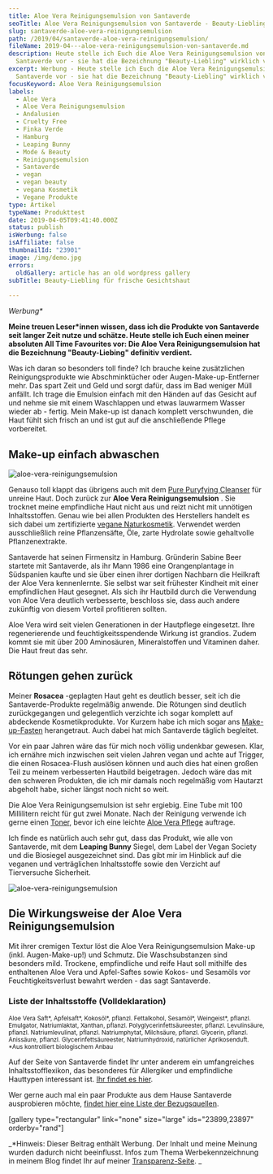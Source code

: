 ```yaml
---
title: Aloe Vera Reinigungsemulsion von Santaverde
seoTitle: Aloe Vera Reinigungsemulsion von Santaverde - Beauty-Liebling
slug: santaverde-aloe-vera-reinigungsemulsion
path: /2019/04/santaverde-aloe-vera-reinigungsemulsion/
fileName: 2019-04---aloe-vera-reinigungsemulsion-von-santaverde.md
description: Heute stelle ich Euch die Aloe Vera Reinigungsemulsion von
  Santaverde vor - sie hat die Bezeichnung "Beauty-Liebling" wirklich verdient.
excerpt: Werbung - Heute stelle ich Euch die Aloe Vera Reinigungsemulsion von
  Santaverde vor - sie hat die Bezeichnung "Beauty-Liebling" wirklich verdient.
focusKeyword: Aloe Vera Reinigungsemulsion
labels:
  - Aloe Vera
  - Aloe Vera Reinigungsemulsion
  - Andalusien
  - Cruelty Free
  - Finka Verde
  - Hamburg
  - Leaping Bunny
  - Mode & Beauty
  - Reinigungsemulsion
  - Santaverde
  - vegan
  - vegan beauty
  - vegana Kosmetik
  - Vegane Produkte
type: Artikel
typeName: Produkttest
date: 2019-04-05T09:41:40.000Z
status: publish
isWerbung: false
isAffiliate: false
thumbnailId: "23901"
image: /img/demo.jpg
errors:
  oldGallery: article has an old wordpress gallery
subTitle: Beauty-Liebling für frische Gesichtshaut
  
---
```


_Werbung\*_

**Meine treuen Leser\*innen wissen, dass ich die Produkte von Santaverde seit
langer Zeit nutze und schätze. Heute stelle ich Euch einen meiner absoluten All
Time Favourites vor: Die Aloe Vera Reinigungsemulsion hat die Bezeichnung
"Beauty-Liebing" definitiv verdient.**

Was ich daran so besonders toll finde? Ich brauche keine zusätzlichen
Reinigungsprodukte wie Abschminktücher oder Augen-Make-up-Entferner mehr. Das
spart Zeit und Geld und sorgt dafür, dass im Bad weniger Müll anfällt. Ich trage
die Emulsion einfach mit den Händen auf das Gesicht auf und nehme sie mit einem
Waschlappen und etwas lauwarmem Wasser wieder ab - fertig. Mein Make-up ist
danach komplett verschwunden, die Haut fühlt sich frisch an und ist gut auf die
anschließende Pflege vorbereitet.

## Make-up einfach abwaschen

![aloe-vera-reinigungsemulsion](http://cardamonchai.com/wp-content/uploads/2019/04/2019-04-05-santaverde-4-400x300.jpg)

Genauso toll klappt das übrigens auch mit dem
[Pure Puryfying Cleanser](/2019/02/santaverde-pure/) für unreine Haut. Doch
zurück zur **Aloe Vera Reinigungsemulsion** . Sie trocknet meine empfindliche
Haut nicht aus und reizt nicht mit unnötigen Inhaltsstoffen. Genau wie bei allen
Produkten des Herstellers handelt es sich dabei um zertifizierte
[vegane Naturkosmetik](/2018/03/vegane-kosmetik-und-naturkosmetik/). Verwendet
werden ausschließlich reine Pflanzensäfte, Öle, zarte Hydrolate sowie
gehaltvolle Pflanzenextrakte.

Santaverde hat seinen Firmensitz in Hamburg. Gründerin Sabine Beer startete mit
Santaverde, als ihr Mann 1986 eine Orangenplantage in Südspanien kaufte und sie
über einen ihrer dortigen Nachbarn die Heilkraft der Aloe Vera kennenlernte. Sie
selbst war seit frühester Kindheit mit einer empfindlichen Haut gesegnet. Als
sich ihr Hautbild durch die Verwendung von Aloe Vera deutlich verbesserte,
beschloss sie, dass auch andere zukünftig von diesem Vorteil profitieren
sollten.

Aloe Vera wird seit vielen Generationen in der Hautpflege eingesetzt. Ihre
regenerierende und feuchtigkeitsspendende Wirkung ist grandios. Zudem kommt sie
mit über 200 Aminosäuren, Mineralstoffen und Vitaminen daher. Die Haut freut das
sehr.

## Rötungen gehen zurück

Meiner **Rosacea** -geplagten Haut geht es deutlich besser, seit ich die
Santaverde-Produkte regelmäßig anwende. Die Rötungen sind deutlich
zurückgegangen und gelegentlich verzichte ich sogar komplett auf abdeckende
Kosmetikprodukte. Vor Kurzem habe ich mich sogar ans
[Make-up-Fasten](/2018/07/make-up-fasten/) herangetraut. Auch dabei hat mich
Santaverde täglich begleitet.

Vor ein paar Jahren wäre das für mich noch völlig undenkbar gewesen. Klar, ich
ernähre mich inzwischen seit vielen Jahren vegan und achte auf Trigger, die
einen Rosacea-Flush auslösen können und auch dies hat einen großen Teil zu
meinem verbesserten Hautbild beigetragen. Jedoch wäre das mit den schweren
Produkten, die ich mir damals noch regelmäßig vom Hautarzt abgeholt habe, sicher
längst noch nicht so weit.

Die Aloe Vera Reinigungsemulsion ist sehr ergiebig. Eine Tube mit 100
Millilitern reicht für gut zwei Monate. Nach der Reinigung verwende ich gerne
einen [Toner](/2018/12/neues-von-santaverde/), bevor ich eine leichte
[Aloe Vera Pflege](/2018/06/mit-santaverde-auf-reisen/) auftrage.

Ich finde es natürlich auch sehr gut, dass das Produkt, wie alle von Santaverde,
mit dem **Leaping Bunny** Siegel, dem Label der Vegan Society und die Biosiegel
ausgezeichnet sind. Das gibt mir im Hinblick auf die veganen und verträglichen
Inhaltsstoffe sowie den Verzicht auf Tierversuche Sicherheit.

![aloe-vera-reinigungsemulsion](http://cardamonchai.com/wp-content/uploads/2019/04/2019-04-05-santaverde-2-400x300.jpg)

## Die Wirkungsweise der Aloe Vera Reinigungsemulsion

Mit ihrer cremigen Textur löst die Aloe Vera Reinigungsemulsion Make-up (inkl.
Augen-Make-up!) und Schmutz. Die Waschsubstanzen sind besonders mild. Trockene,
empfindliche und reife Haut soll mithilfe des enthaltenen Aloe Vera und
Apfel-Saftes sowie Kokos- und Sesamöls vor Feuchtigkeitsverlust bewahrt werden -
das sagt Santaverde.

### Liste der Inhaltsstoffe (Volldeklaration)

<small>Aloe Vera Saft*, Apfelsaft*, Kokosöl*, pflanzl. Fettalkohol, Sesamöl*,
Weingeist*, pflanzl. Emulgator, Natriumlaktat, Xanthan, pflanzl.
Polyglycerinfettsäureester, pflanzl. Levulinsäure, pflanzl. Natriumlevulinat,
pflanzl. Natriumphytat, Milchsäure, pflanzl. Glycerin, pflanzl. Anissäure,
pflanzl. Glycerinfettsäureester, Natriumhydroxid, natürlicher Aprikosenduft.
*Aus kontrolliert biologischem Anbau</small>

Auf der Seite von Santaverde findet Ihr unter anderem ein umfangreiches
Inhaltsstofflexikon, das besonderes für Allergiker und empfindliche Hauttypen
interessant ist. [Ihr findet es hier](http://www.santaverde.de/inhaltsstoffe).

Wer gerne auch mal ein paar Produkte aus dem Hause Santaverde ausprobieren
möchte,
[findet hier eine Liste der Bezugsquellen](http://www.santaverde.de/bezugsquellen).

[gallery type="rectangular" link="none" size="large" ids="23899,23897"
orderby="rand"]

_\*Hinweis: Dieser Beitrag enthält Werbung. Der Inhalt und meine Meinung wurden
dadurch nicht beeinflusst. Infos zum Thema Werbekennzeichnung in meinem Blog
findet Ihr auf meiner [Transparenz-Seite](/werbung/). _

&nbsp;

  